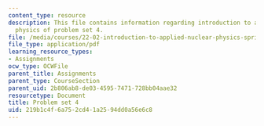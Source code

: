 ```yaml
---
content_type: resource
description: This file contains information regarding introduction to applied nuclear
  physics of problem set 4.
file: /media/courses/22-02-introduction-to-applied-nuclear-physics-spring-2012/219b1c4f6a752cd41a2594dd0a56e6c8_MIT22_02S12_pset4.pdf
file_type: application/pdf
learning_resource_types:
- Assignments
ocw_type: OCWFile
parent_title: Assignments
parent_type: CourseSection
parent_uid: 2b806ab8-de03-4595-7471-728bb04aae32
resourcetype: Document
title: Problem set 4
uid: 219b1c4f-6a75-2cd4-1a25-94dd0a56e6c8
---
```

